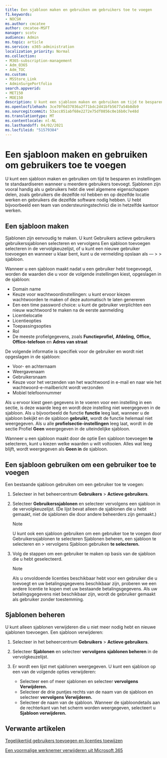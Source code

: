 ```yaml
---
title: Een sjabloon maken en gebruiken om gebruikers toe te voegen
f1.keywords:
- NOCSH
ms.author: cmcatee
author: cmcatee-MSFT
manager: scotv
audience: Admin
ms.topic: article
ms.service: o365-administration
localization_priority: Normal
ms.collection:
- M365-subscription-management
- Adm_O365
- Adm_TOC
ms.custom:
- MSStore_Link
- AdminSurgePortfolio
search.appverid:
- MET150
- MOE150
description: U kunt een sjabloon maken en gebruiken om tijd te besparen en instellingen te standaardiseren wanneer u meerdere gebruikers toevoegt.
ms.openlocfilehash: 3ce70f6d37036a2f71bdc2d41bfb5677a54b8db9
ms.sourcegitcommit: 53acc851abf68e2272e75df0856c0e16b0c7e48d
ms.translationtype: MT
ms.contentlocale: nl-NL
ms.lasthandoff: 04/02/2021
ms.locfileid: "51579384"
---
```

# <a name="create-and-use-a-template-to-add-users"></a>Een sjabloon maken en gebruiken om gebruikers toe te voegen

U kunt een sjabloon maken en gebruiken om tijd te besparen en instellingen te standaardiseren wanneer u meerdere gebruikers toevoegt. Sjablonen zijn vooral handig als u gebruikers hebt die veel algemene eigenschappen delen, zoals gebruikers die dezelfde rol hebben en op dezelfde locatie werken en gebruikers die dezelfde software nodig hebben. U hebt bijvoorbeeld een team van ondersteuningstechnici die in hetzelfde kantoor werken.  

## <a name="create-a-template"></a>Een sjabloon maken

Sjablonen zijn eenvoudig te maken. U kunt Gebruikers actieve gebruikers gebruikerssjablonen selecteren en vervolgens Een sjabloon toevoegen selecteren in de vervolgkeuzelijst, of u kunt een nieuwe gebruiker toevoegen en wanneer u klaar bent, kunt u de vermelding opslaan als &mdash;   >    >  sjabloon. 

Wanneer u een sjabloon maakt nadat u een gebruiker hebt toegevoegd, worden de waarden die u voor de volgende instellingen kiest, opgeslagen in de sjabloon:

- Domain name
- Keuze voor wachtwoordinstellingen: u kunt ervoor kiezen wachtwoorden te maken of deze automatisch te laten genereren
- Een een time password choice: u kunt de gebruiker verplichten een nieuw wachtwoord te maken na de eerste aanmelding
- Licentielocatie
- Licentieopties
- Toepassingsopties
- Rol
- De meeste profielgegevens, zoals **Functieprofiel,** **Afdeling,** **Office,** **Office-telefoon** en **Adres van straat** 

De volgende informatie is specifiek voor de gebruiker en wordt niet opgeslagen in de sjabloon:

- Voor- en achternaam
- Weergavenaam
- Gebruikersnaam
- Keuze voor het verzenden van het wachtwoord in e-mail en naar wie het wachtwoord-e-mailbericht wordt verzonden
- Mobiel telefoonnummer

Als u ervoor kiest geen gegevens in te voeren voor een instelling in een sectie, is deze waarde leeg en wordt deze instelling niet weergegeven in de sjabloon. Als u bijvoorbeeld de functie **functie** leeg laat, wanneer u de sjabloon bekijkt en de sjabloon **gebruikt,** wordt de functie helemaal niet weergegeven. Als u alle **profielsectie-instellingen**  leeg laat, wordt in de sectie Profiel **Geen** weergegeven in de uiteindelijke sjabloon.

Wanneer u een sjabloon maakt door de optie Een sjabloon toevoegen **te** selecteren, kunt u kiezen welke waarden u wilt voltooien. Alles wat leeg blijft, wordt weergegeven als **Geen in** de sjabloon.

## <a name="use-a-template-to-add-a-user"></a>Een sjabloon gebruiken om een gebruiker toe te voegen

Een bestaande sjabloon gebruiken om een gebruiker toe te voegen:

1. Selecteer in het beheercentrum **Gebruikers**  >  **Actieve gebruikers**.

2. Selecteer **Gebruikerssjablonen** en selecteer vervolgens een sjabloon in de vervolgkeuzelijst. (De lijst bevat alleen de sjablonen die u hebt gemaakt, niet de sjablonen die door andere beheerders zijn gemaakt.)

   > [!NOTE]
   > U kunt ook een sjabloon gebruiken om een gebruiker toe te voegen door Gebruikerssjablonen te selecteren Sjablonen beheren, een sjabloon te selecteren en  >  vervolgens Sjabloon gebruiken **te selecteren.**

3. Volg de stappen om een gebruiker te maken op basis van de sjabloon die u hebt geselecteerd.

   > [!NOTE]
   > Als u onvoldoende licenties beschikbaar hebt voor een gebruiker die u toevoegt en uw betalingsgegevens beschikbaar zijn, proberen we een andere licentie te kopen met uw bestaande betalingsgegevens. Als uw betalingsgegevens niet beschikbaar zijn, wordt de gebruiker gemaakt als gebruiker zonder toestemming.

## <a name="manage-templates"></a>Sjablonen beheren

U kunt alleen sjablonen verwijderen die u niet meer nodig hebt en nieuwe sjablonen toevoegen. Een sjabloon verwijderen:

1. Selecteer in het beheercentrum **Gebruikers**  >  **Actieve gebruikers**.

2. Selecteer **Sjablonen** en selecteer **vervolgens sjablonen beheren** in de vervolgkeuzelijst.

3. Er wordt een lijst met sjablonen weergegeven. U kunt een sjabloon op een van de volgende opties verwijderen:
    - Selecteer een of meer sjablonen en selecteer **vervolgens Verwijderen.** 
    - Selecteer de drie puntjes rechts van de naam van de sjabloon en selecteer **vervolgens Verwijderen.**
    - Selecteer de naam van de sjabloon. Wanneer de sjabloondetails aan de rechterkant van het scherm worden weergegeven, selecteert u **Sjabloon verwijderen.**

## <a name="related-articles"></a>Verwante artikelen

[Tegelijkertijd gebruikers toevoegen en licenties toewijzen](add-users.md)

[Een voormalige werknemer verwijderen uit Microsoft 365](remove-former-employee.md)
  
